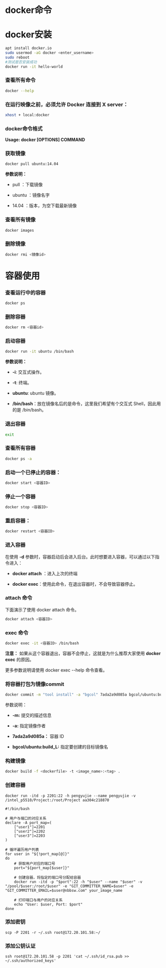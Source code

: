 
# docker命令

# docker安装

```bash
apt install docker.io
sudo usermod -aG docker <enter_username>
sudo reboot
#测试是否安装成功
docker run -it hello-world

```

### 查看所有命令

```bash
docker --help
```

### 在运行映像之前，必须允许 Docker 连接到 X server：

```bash
xhost + local:docker
```

### docker命令格式

**Usage:  docker \[OPTIONS] COMMAND**

### 获取镜像

```bash
docker pull ubuntu:14.04
```

**参数说明：**

*   pull ：下载镜像

*   ubuntu ：镜像名字

*   14.04 ：版本，为空下载最新镜像

### 查看所有镜像

```bash
docker images
```

### 删除镜像

```bash
docker rmi <镜像id>
```

# 容器使用

### 查看运行中的容器

```bash
docker ps
```

### 删除容器

```bash
docker rm <容器id>
```

### 启动容器

```bash
docker run -it ubuntu /bin/bash
```

**参数说明：**

*   **-i**: 交互式操作。

*   **-t**: 终端。

*   **ubuntu**: ubuntu 镜像。

*   **/bin/bash**：放在镜像名后的是命令，这里我们希望有个交互式 Shell，因此用的是 /bin/bash。

### 退出容器

```bash
exit
```

### 查看所有容器

```bash
docker ps -a
```

### 启动一个已停止的容器：

```bash
docker start <容器ID>
```

### 停止一个容器

```bash
docker stop <容器ID>
```

### 重启容器：

```bash
docker restart <容器ID>
```

### 进入容器

在使用 **-d** 参数时，容器启动后会进入后台。此时想要进入容器，可以通过以下指令进入：

*   **docker attach** ：进入上次的终端

*   **docker exec**：使用此命令，在退出容器时，不会导致容器停止。

### attach 命令

下面演示了使用 docker attach 命令。

```bash
docker attach <容器ID>
```

### exec 命令

```bash
docker exec -it <容器ID> /bin/bash
```

**注意：** 如果从这个容器退出，容器不会停止，这就是为什么推荐大家使用 **docker exec** 的原因。

更多参数说明请使用 docker exec --help 命令查看。

### 将容器打包为镜像commit

```bash
docker commit -m "tool install" -a "bgcol" 7ada2a9d085a bgcol/ubuntu:build_L
```

参数说明：

*   **-m:** 提交的描述信息

*   **-a:** 指定镜像作者

*   **7ada2a9d085a：** 容器 ID

*   **bgcol/ubuntu:build\_L:** 指定要创建的目标镜像名

### 构建镜像

```bash
docker build -f <dockerfile> -t <image_name>:<tag> .
```


### 创建容器

```
docker run -itd -p 2201:22 -h pengyujie --name pengyujie -v /intel_p5510/Project:/root/Project aa304c218870
```

```
#!/bin/bash

# 用户与端口的对应关系
declare -A port_map=(
    ["user1"]=2201
    ["user2"]=2202
    ["user3"]=2203
)

# 循环遍历用户列表
for user in "${!port_map[@]}"
do
    # 获取用户对应的端口号
    port="${port_map[$user]}"
    
    # 创建容器，将指定的端口号分配给容器
    docker run -itd -p "$port":22 -h "$user" --name "$user" -v "/pool/$user:/root/$user" -e "GIT_COMMITTER_NAME=$user" -e "GIT_COMMITTER_EMAIL=$user@nbbsw.com" your_image_name
    
    # 打印端口与用户的对应关系
    echo "User: $user, Port: $port"
done

```

### 添加密钥

```
scp -P 2201 -r ~/.ssh root@172.20.101.58:~/
```

### 添加公钥认证

```
ssh root@172.20.101.58 -p 2201 'cat ~/.ssh/id_rsa.pub >> ~/.ssh/authorized_keys'
```

